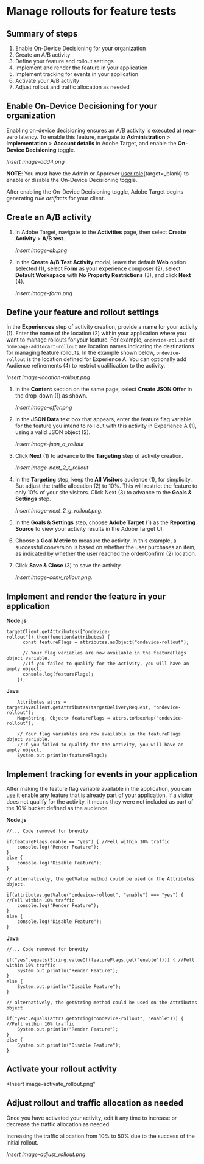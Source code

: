 # Manage rollouts for feature tests

## Summary of steps

1. Enable On-Device Decisioning for your organization
1. Create an A/B activity
1. Define your feature and rollout settings
1. Implement and render the feature in your application
1. Implement tracking for events in your application
1. Activate your A/B activity
1. Adjust rollout and traffic allocation as needed

## Enable On-Device Decisioning for your organization

Enabling on-device decisioning ensures an A/B activity is executed at near-zero latency. To enable this feature, navigate to **Administration** > **Implementation** > **Account details** in Adobe Target, and enable the **On-Device Decisioning** toggle.

*Insert image-odd4.png*

**NOTE**: You must have the Admin or Approver [user role](https://docs.adobe.com/content/help/en/target/using/administer/manage-users/user-management.html){target=_blank} to enable or disable the On-Device Decisioning toggle.

After enabling the On-Device Decisioning toggle, Adobe Target begins generating *rule artifacts* for your client.

## Create an A/B activity

1. In Adobe Target, navigate to the **Activities** page, then select **Create Activity** > **A/B test**.

   *Insert image-ab.png*

1. In the **Create A/B Test Activity** modal, leave the default **Web** option selected (1), select **Form** as your experience composer (2), select **Default Workspace** with **No Property Restrictions** (3), and click **Next** (4).

   *Insert image-form.png*

## Define your feature and rollout settings

In the **Experiences** step of activity creation, provide a name for your activity (1). Enter the name of the location (2) within your application where you want to manage rollouts for your feature. For example,  `ondevice-rollout` or `homepage-addtocart-rollout` are location names indicating the destinations for managing feature rollouts. In the example shown below, `ondevice-rollout` is the location defined for Experience A. You can optionally add Audience refinements (4) to restrict qualification to the activity.

*Insert image-location-rollout.png*

1. In the **Content** section on the same page, select **Create JSON Offer** in the drop-down (1) as shown.

   *Insert image-offer.png*

1. In the **JSON Data** text box that appears, enter the feature flag variable for the feature you intend to roll out with this activity in Experience A (1), using a valid JSON object (2).

   *Insert image-json_a_rollout*

1. Click **Next** (1) to advance to the **Targeting** step of activity creation.

   *Insert image-next_2_t_rollout*

1. In the **Targeting** step, keep the **All Visitors** audience (1), for simplicity. But adjust the traffic allocation (2) to 10%. This will restrict the feature to only 10% of your site visitors. Click Next (3) to advance to the **Goals & Settings** step.

   *Insert image-next_2_g_rollout.png.*

1. In the **Goals & Settings** step, choose **Adobe Target** (1) as the **Reporting Source** to view your activity results in the Adobe Target UI.

1. Choose a **Goal Metric** to measure the activity. In this example, a successful conversion is based on whether the user purchases an item, as indicated by whether the user reached the orderConfirm (2) location.

1. Click **Save & Close** (3) to save the activity.

   *Insert image-conv_rollout.png.*

## Implement and render the feature in your application

**Node.js**

```
targetClient.getAttributes(["ondevice-rollout"]).then(function(attributes) {
      const featureFlags = attributes.asObject("ondevice-rollout");

      // Your flag variables are now available in the featureFlags object variable.
      //If you failed to qualify for the Activity, you will have an empty object.
      console.log(featureFlags);
    });
```

**Java**

```
    Attributes attrs = targetJavaClient.getAttributes(targetDeliveryRequest, "ondevice-rollout");
    Map<String, Object> featureFlags = attrs.toMboxMap("ondevice-rollout");
​
    // Your flag variables are now available in the featureFlags object variable.
    //If you failed to qualify for the Activity, you will have an empty object.
    System.out.println(featureFlags);
```

## Implement tracking for events in your application

After making the feature flag variable available in the application, you can use it enable any feature that is already part of your application. If a visitor does not qualify for the activity, it means they were not included as part of the 10% bucket defined as the audience.

**Node.js**

```
//... Code removed for brevity

if(featureFlags.enable == "yes") { //Fell within 10% traffic
    console.log("Render Feature");
}
else {
    console.log("Disable Feature");
}

// alternatively, the getValue method could be used on the Attributes object.

if(attributes.getValue("ondevice-rollout", "enable") === "yes") { //Fell within 10% traffic
    console.log("Render Feature");
}
else {
    console.log("Disable Feature");
}
```

**Java**

```
//... Code removed for brevity
​
if("yes".equals(String.valueOf(featureFlags.get("enable")))) { //Fell within 10% traffic
    System.out.println("Render Feature");
}
else {
    System.out.println("Disable Feature");
}
​
// alternatively, the getString method could be used on the Attributes object.
​
if("yes".equals(attrs.getString("ondevice-rollout", "enable"))) { //Fell within 10% traffic
    System.out.println("Render Feature");
}
else {
    System.out.println("Disable Feature");
}
```

## Activate your rollout activity

*Insert image-activate_rollout.png"

## Adjust rollout and traffic allocation as needed

Once you have activated your activity, edit it any time to increase or decrease the traffic allocation as needed.

Increasing the traffic allocation from 10% to 50% due to the success of the initial rollout.

*Insert image-adjust_rollout.png*